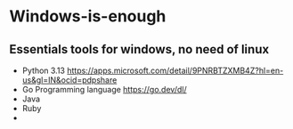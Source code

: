 # Windows-is-enough
Essentials tools for windows, no need of linux
----

- Python 3.13 https://apps.microsoft.com/detail/9PNRBTZXMB4Z?hl=en-us&gl=IN&ocid=pdpshare
- Go Programming language https://go.dev/dl/
- Java
- Ruby
- 
